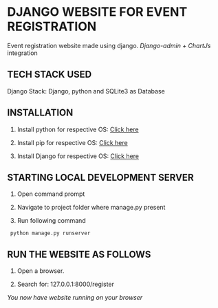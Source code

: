 # DJANGO WEBSITE FOR EVENT REGISTRATION

Event registration website made using django. *Django-admin + ChartJs* integration 

## TECH STACK USED
Django Stack: Django, python and SQLite3 as Database

## INSTALLATION
1. Install python for respective OS: [Click here]( https://www.python.org/downloads/)

2. Install pip for respective OS: [Click here]( https://www.makeuseof.com/tag/install-pip-for-python/)

3. Install Django for respective OS: [Click here](https://www.thecrazyprogrammer.com/2018/09/how-to-install-django.html)

## STARTING LOCAL DEVELOPMENT SERVER

1. Open command prompt

2. Navigate to project folder where manage.py present

3. Run following command
```
 python manage.py runserver  
```

## RUN THE WEBSITE AS FOLLOWS
1. Open a browser.

2. Search for: 127.0.0.1:8000/register

*You now have website running on your browser*
